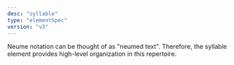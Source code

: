 ```yaml
---
desc: "syllable"
type: "elementSpec"
version: "v3"
---
```


Neume notation can be thought of as "neumed text". Therefore, the syllable element
provides high-level organization in this repertoire.